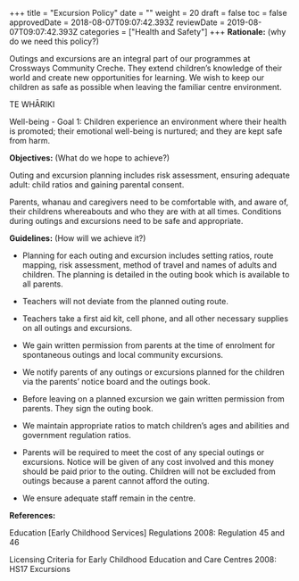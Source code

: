 +++
title = "Excursion Policy"
date = ""
weight = 20
draft = false
toc = false
approvedDate = 2018-08-07T09:07:42.393Z
reviewDate = 2019-08-07T09:07:42.393Z
categories = ["Health and Safety"]
+++
**Rationale:** (why do we need this policy?)

Outings and excursions are an integral part of our programmes at Crossways Community Creche. They extend children’s knowledge of their world and create new opportunities for learning. We wish to keep our children as safe as possible when leaving the familiar centre environment. 

TE WHĀRIKI

Well-being - Goal 1: Children experience an environment where their health is promoted; their emotional well-being is nurtured; and they are kept safe from harm.

**Objectives:** (What do we hope to achieve?)

Outing and excursion planning includes risk assessment, ensuring adequate adult: child ratios and gaining parental consent.

Parents, whanau and caregivers need to be comfortable with, and aware of, their childrens whereabouts and who they are with at all times. Conditions during outings and excursions need to be safe and appropriate.

**Guidelines:** (How will we achieve it?)

* Planning for each outing and excursion includes setting ratios, route mapping, risk assessment, method of travel and names of adults and children. The planning is detailed in the outing book which is available to all parents.

* Teachers will not deviate from the planned outing route.

* Teachers take a first aid kit, cell phone, and all other necessary supplies on all outings and excursions.

* We gain written permission from parents at the time of enrolment for spontaneous outings and local community excursions.

* We notify parents of any outings or excursions planned for the children via the parents’ notice board and the outings book.

* Before leaving on a planned excursion we gain written permission from parents. They sign the outing book. 

* We maintain appropriate ratios to match children’s ages and abilities and government regulation ratios.

* Parents will be required to meet the cost of any special outings or excursions. Notice will be given of any cost involved and this money should be paid prior to the outing. Children will not be excluded from outings because a parent cannot afford the outing.

* We ensure adequate staff remain in the centre.

**References:**

Education \[Early Childhood Services] Regulations 2008: Regulation 45 and 46

Licensing Criteria for Early Childhood Education and Care Centres 2008: HS17 Excursions

